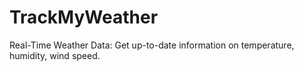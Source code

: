 # TrackMyWeather
Real-Time Weather Data: Get up-to-date information on temperature, humidity, wind speed.
